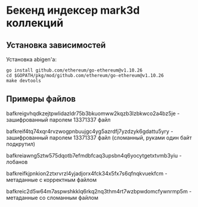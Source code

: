 # Бекенд индексер mark3d коллекций
## Установка зависимостей
Установка abigen'а:
```shell
go install github.com/ethereum/go-ethereum@v1.10.26
cd $GOPATH/pkg/mod/github.com/ethereum/go-ethereum@v1.10.26
make devtools
```
## Примеры файлов
bafkreigvhqdkzejtpwlidazldr75b3bkuomww2kqzb3lzbkwco2a4bz5je - зашифрованный паролем 13371337 файл

bafkreif4tq74xqr4rvzwogpnbuujgc4yg5azrdfj7yzdzyk6gdattu5yry - зашифрованный паролем 13371337 файл (сломанный, руками один байт подкрутил)

bafkreiawng5ztw575dqotb7efmdbfcaq3upsbn4q6yocytgetxtvmb3yiu - лобанов

bafkreifkjpnkion2ztxrvrzl4yjadjorx4fck34x5fx7s6qfnqkvuekfcm - метаданные с корректным файлом

bafkreic2d5w64m7aspwshkklq6rkq2nq3thm4rt7wzbpwdomcfywnrmp5m - метаданные со сломанным файлом



